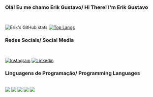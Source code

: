 ### Olá! Eu me chamo Erik Gustavo/ Hi There! I'm Erik Gustavo
<br>

![Erik's GitHub stats](https://github-readme-stats.vercel.app/api?username=ErikExatas&show_icons=true&theme=dark) [![Top Langs](https://github-readme-stats.vercel.app/api/top-langs/?username=ErikExatas&layout=compact)](https://github.com/ErikExatas/github-readme-stats)

### Redes Sociais/ Social Media
<br>

[![Instagram](https://img.shields.io/badge/Instagram-E4405F?style=for-the-badge&logo=instagram&logoColor=white)](https://www.instagram.com/erikgustavoo/) [![Linkedin](https://img.shields.io/badge/LinkedIn-0077B5?style=for-the-badge&logo=linkedin&logoColor=white)](https://www.linkedin.com/in/erik-gustavo-oliveira-71034a204/)

### Linguagens de Programação/ Programming Languages
<br>
<div >
    <img align='center' src='https://img.shields.io/badge/C%23-239120?style=for-the-badge&logo=c-sharp&logoColor=white'>
    <img align='center' src='https://img.shields.io/badge/C-00599C?style=for-the-badge&logo=c&logoColor=white'>
    <img align='center' src='https://img.shields.io/badge/Python-3776AB?style=for-the-badge&logo=python&logoColor=white'>
    <img align='center' src='https://img.shields.io/badge/Java-ED8B00?style=for-the-badge&logo=openjdk&logoColor=white'>
    <img align='center' src='https://img.shields.io/badge/JavaScript-323330?style=for-the-badge&logo=javascript&logoColor=F7DF1E'>
</div>
